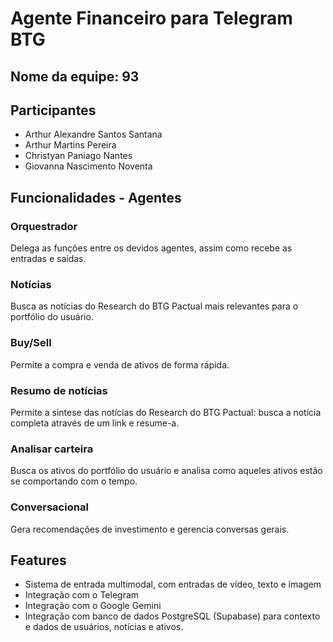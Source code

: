 # Agente Financeiro para Telegram BTG
## Nome da equipe: 93
## Participantes
- Arthur Alexandre Santos Santana  
- Arthur Martins Pereira  
- Christyan Paniago Nantes  
- Giovanna Nascimento Noventa  

## Funcionalidades - Agentes
### Orquestrador
Delega as funções entre os devidos agentes, assim como recebe as entradas e saídas.
### Notícias
Busca as notícias do Research do BTG Pactual mais relevantes para o portfólio do usuário.
### Buy/Sell
Permite a compra e venda de ativos de forma rápida.
### Resumo de notícias
Permite a sintese das notícias do Research do BTG Pactual: busca a notícia completa através de um link e resume-a.
### Analisar carteira
Busca os ativos do portfólio do usuário e analisa como aqueles ativos estão se comportando com o tempo.
### Conversacional
Gera recomendações de investimento e gerencia conversas gerais.

## Features
- Sistema de entrada multimodal, com entradas de vídeo, texto e imagem
- Integração com o Telegram
- Integração com o Google Gemini
- Integração com banco de dados PostgreSQL (Supabase) para contexto e dados de usuários, notícias e ativos.
